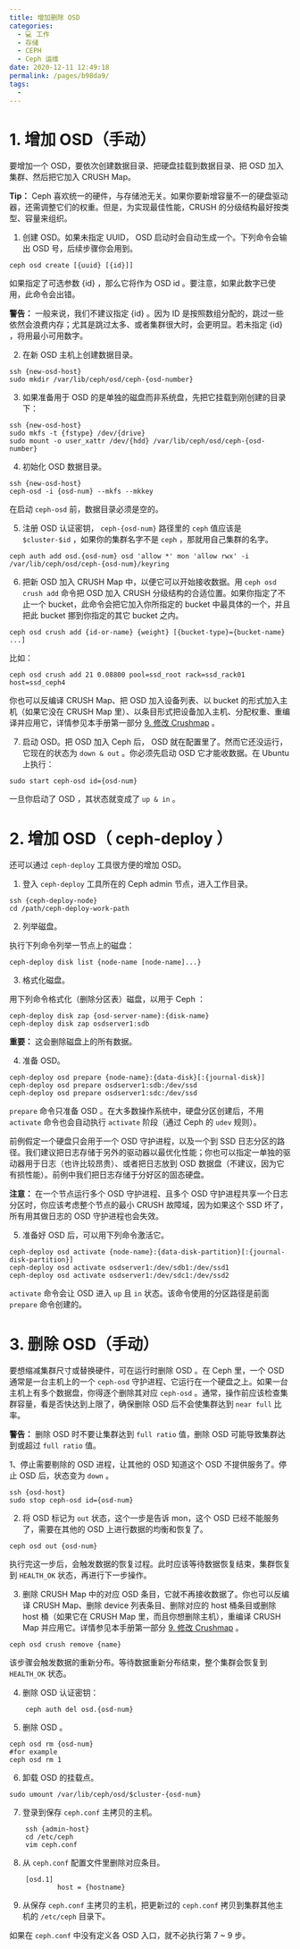 ```yaml
---
title: 增加删除 OSD
categories: 
  - 💻 工作
  - 存储
  - CEPH
  - Ceph 运维
date: 2020-12-11 12:49:18
permalink: /pages/b98da9/
tags: 
  - 
---
```

# 1. 增加 OSD（手动）

要增加一个 OSD，要依次创建数据目录、把硬盘挂载到数据目录、把 OSD 加入集群、然后把它加入 CRUSH Map。

**Tip：** Ceph 喜欢统一的硬件，与存储池无关。如果你要新增容量不一的硬盘驱动器，还需调整它们的权重。但是，为实现最佳性能，CRUSH 的分级结构最好按类型、容量来组织。

1. 创建 OSD。如果未指定 UUID， OSD 启动时会自动生成一个。下列命令会输出 OSD 号，后续步骤你会用到。
```plain
ceph osd create [{uuid} [{id}]]
```

如果指定了可选参数 {id} ，那么它将作为 OSD id 。要注意，如果此数字已使用，此命令会出错。

**警告：** 一般来说，我们不建议指定 {id} 。因为 ID 是按照数组分配的，跳过一些依然会浪费内存；尤其是跳过太多、或者集群很大时，会更明显。若未指定 {id} ，将用最小可用数字。

2. 在新 OSD 主机上创建数据目录。
```plain
ssh {new-osd-host}
sudo mkdir /var/lib/ceph/osd/ceph-{osd-number}
```

3. 如果准备用于 OSD 的是单独的磁盘而非系统盘，先把它挂载到刚创建的目录下：
```plain
ssh {new-osd-host}
sudo mkfs -t {fstype} /dev/{drive}
sudo mount -o user_xattr /dev/{hdd} /var/lib/ceph/osd/ceph-{osd-number}
```

4. 初始化 OSD 数据目录。
```plain
ssh {new-osd-host}
ceph-osd -i {osd-num} --mkfs --mkkey
```
在启动 `ceph-osd` 前，数据目录必须是空的。

5. 注册 OSD 认证密钥， `ceph-{osd-num}` 路径里的 `ceph` 值应该是 `$cluster-$id` ，如果你的集群名字不是 `ceph` ，那就用自己集群的名字。
```plain
ceph auth add osd.{osd-num} osd 'allow *' mon 'allow rwx' -i /var/lib/ceph/osd/ceph-{osd-num}/keyring
```

6. 把新 OSD 加入 CRUSH Map 中，以便它可以开始接收数据。用 `ceph osd crush add` 命令把 OSD 加入 CRUSH 分级结构的合适位置。如果你指定了不止一个 bucket，此命令会把它加入你所指定的 bucket 中最具体的一个，并且把此 bucket 挪到你指定的其它 bucket 之内。
```plain
ceph osd crush add {id-or-name} {weight} [{bucket-type}={bucket-name} ...]
```
比如：
```plain
ceph osd crush add 21 0.08800 pool=ssd_root rack=ssd_rack01 host=ssd_ceph4
```

你也可以反编译 CRUSH Map、把 OSD 加入设备列表、以 bucket 的形式加入主机（如果它没在 CRUSH Map 里）、以条目形式把设备加入主机、分配权重、重编译并应用它，详情参见本手册第一部分 [9. 修改 Crushmap](./modify_crushmap.md) 。

7. 启动 OSD。把 OSD 加入 Ceph 后， OSD 就在配置里了。然而它还没运行，它现在的状态为 `down & out` 。你必须先启动 OSD 它才能收数据。在 Ubuntu 上执行：
```plain
sudo start ceph-osd id={osd-num}
```

一旦你启动了 OSD ，其状态就变成了 `up & in` 。

# 2. 增加 OSD（ ceph-deploy ）

还可以通过 `ceph-deploy` 工具很方便的增加 OSD。

1. 登入 `ceph-deploy` 工具所在的 Ceph admin 节点，进入工作目录。
```plain
ssh {ceph-deploy-node}
cd /path/ceph-deploy-work-path
```

2. 列举磁盘。

执行下列命令列举一节点上的磁盘：
```plain
ceph-deploy disk list {node-name [node-name]...}
```

3. 格式化磁盘。

用下列命令格式化（删除分区表）磁盘，以用于 Ceph ：
```plain
ceph-deploy disk zap {osd-server-name}:{disk-name}
ceph-deploy disk zap osdserver1:sdb
```

**重要：** 这会删除磁盘上的所有数据。

4. 准备 OSD。
```plain
ceph-deploy osd prepare {node-name}:{data-disk}[:{journal-disk}]
ceph-deploy osd prepare osdserver1:sdb:/dev/ssd
ceph-deploy osd prepare osdserver1:sdc:/dev/ssd
```
`prepare` 命令只准备 OSD 。在大多数操作系统中，硬盘分区创建后，不用 `activate` 命令也会自动执行 `activate` 阶段（通过 Ceph 的 `udev` 规则）。

前例假定一个硬盘只会用于一个 OSD 守护进程，以及一个到 SSD 日志分区的路径。我们建议把日志存储于另外的驱动器以最优化性能；你也可以指定一单独的驱动器用于日志（也许比较昂贵）、或者把日志放到 OSD 数据盘（不建议，因为它有损性能）。前例中我们把日志存储于分好区的固态硬盘。

**注意：** 在一个节点运行多个 OSD 守护进程、且多个 OSD 守护进程共享一个日志分区时，你应该考虑整个节点的最小 CRUSH 故障域，因为如果这个 SSD 坏了，所有用其做日志的 OSD 守护进程也会失效。

5. 准备好 OSD 后，可以用下列命令激活它。
```plain
ceph-deploy osd activate {node-name}:{data-disk-partition}[:{journal-disk-partition}]
ceph-deploy osd activate osdserver1:/dev/sdb1:/dev/ssd1
ceph-deploy osd activate osdserver1:/dev/sdc1:/dev/ssd2
```

`activate` 命令会让 OSD 进入 `up` 且 `in` 状态。该命令使用的分区路径是前面 `prepare` 命令创建的。

# 3. 删除 OSD（手动）

要想缩减集群尺寸或替换硬件，可在运行时删除 OSD 。在 Ceph 里，一个 OSD 通常是一台主机上的一个 `ceph-osd` 守护进程、它运行在一个硬盘之上。如果一台主机上有多个数据盘，你得逐个删除其对应 `ceph-osd` 。通常，操作前应该检查集群容量，看是否快达到上限了，确保删除 OSD 后不会使集群达到 `near full` 比率。

**警告：** 删除 OSD 时不要让集群达到 `full ratio` 值，删除 OSD 可能导致集群达到或超过 `full ratio` 值。

1、停止需要剔除的 OSD 进程，让其他的 OSD 知道这个 OSD 不提供服务了。停止 OSD 后，状态变为 `down` 。
```plain
ssh {osd-host}
sudo stop ceph-osd id={osd-num}
```

2. 将 OSD 标记为 `out` 状态，这个一步是告诉 mon，这个 OSD 已经不能服务了，需要在其他的 OSD 上进行数据的均衡和恢复了。
```plain
ceph osd out {osd-num}
```
执行完这一步后，会触发数据的恢复过程。此时应该等待数据恢复结束，集群恢复到 `HEALTH_OK` 状态，再进行下一步操作。

3. 删除 CRUSH Map 中的对应 OSD 条目，它就不再接收数据了。你也可以反编译 CRUSH Map、删除 device 列表条目、删除对应的 host 桶条目或删除 host 桶（如果它在 CRUSH Map 里，而且你想删除主机），重编译 CRUSH Map 并应用它。详情参见本手册第一部分 [9. 修改 Crushmap](./modify_crushmap.md) 。
```plain
ceph osd crush remove {name}
```
该步骤会触发数据的重新分布。等待数据重新分布结束，整个集群会恢复到 `HEALTH_OK` 状态。

4. 删除 OSD 认证密钥：
```plain
	ceph auth del osd.{osd-num}
```

5. 删除 OSD 。
```plain
ceph osd rm {osd-num}
#for example
ceph osd rm 1
```

6. 卸载 OSD 的挂载点。
```plain
sudo umount /var/lib/ceph/osd/$cluster-{osd-num}
```

7. 登录到保存 `ceph.conf` 主拷贝的主机。
```plain
    ssh {admin-host}
    cd /etc/ceph
    vim ceph.conf
```

8. 从 `ceph.conf` 配置文件里删除对应条目。
```plain
	[osd.1]
        	host = {hostname}
```
9. 从保存 `ceph.conf` 主拷贝的主机，把更新过的 `ceph.conf` 拷贝到集群其他主机的 `/etc/ceph` 目录下。

如果在 `ceph.conf` 中没有定义各 OSD 入口，就不必执行第 7 ~ 9 步。
